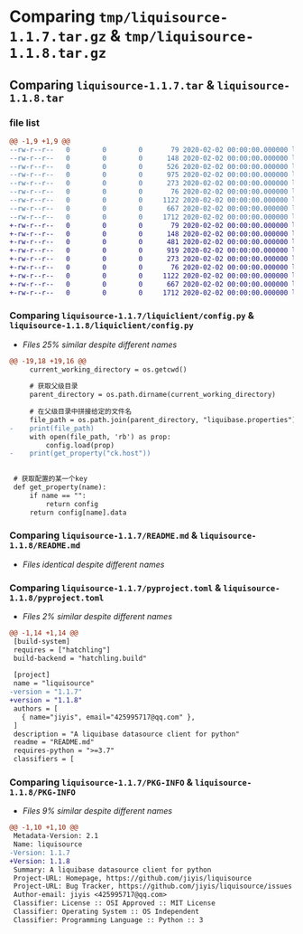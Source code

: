 # Comparing `tmp/liquisource-1.1.7.tar.gz` & `tmp/liquisource-1.1.8.tar.gz`

## Comparing `liquisource-1.1.7.tar` & `liquisource-1.1.8.tar`

### file list

```diff
@@ -1,9 +1,9 @@
--rw-r--r--   0        0        0       79 2020-02-02 00:00:00.000000 liquisource-1.1.7/requirements.txt
--rw-r--r--   0        0        0      148 2020-02-02 00:00:00.000000 liquisource-1.1.7/liquiclient/__init__.py
--rw-r--r--   0        0        0      526 2020-02-02 00:00:00.000000 liquisource-1.1.7/liquiclient/ck_client.py
--rw-r--r--   0        0        0      975 2020-02-02 00:00:00.000000 liquisource-1.1.7/liquiclient/config.py
--rw-r--r--   0        0        0      273 2020-02-02 00:00:00.000000 liquisource-1.1.7/liquiclient/mongo_client.py
--rw-r--r--   0        0        0       76 2020-02-02 00:00:00.000000 liquisource-1.1.7/.gitignore
--rw-r--r--   0        0        0     1122 2020-02-02 00:00:00.000000 liquisource-1.1.7/README.md
--rw-r--r--   0        0        0      667 2020-02-02 00:00:00.000000 liquisource-1.1.7/pyproject.toml
--rw-r--r--   0        0        0     1712 2020-02-02 00:00:00.000000 liquisource-1.1.7/PKG-INFO
+-rw-r--r--   0        0        0       79 2020-02-02 00:00:00.000000 liquisource-1.1.8/requirements.txt
+-rw-r--r--   0        0        0      148 2020-02-02 00:00:00.000000 liquisource-1.1.8/liquiclient/__init__.py
+-rw-r--r--   0        0        0      481 2020-02-02 00:00:00.000000 liquisource-1.1.8/liquiclient/ck_client.py
+-rw-r--r--   0        0        0      919 2020-02-02 00:00:00.000000 liquisource-1.1.8/liquiclient/config.py
+-rw-r--r--   0        0        0      273 2020-02-02 00:00:00.000000 liquisource-1.1.8/liquiclient/mongo_client.py
+-rw-r--r--   0        0        0       76 2020-02-02 00:00:00.000000 liquisource-1.1.8/.gitignore
+-rw-r--r--   0        0        0     1122 2020-02-02 00:00:00.000000 liquisource-1.1.8/README.md
+-rw-r--r--   0        0        0      667 2020-02-02 00:00:00.000000 liquisource-1.1.8/pyproject.toml
+-rw-r--r--   0        0        0     1712 2020-02-02 00:00:00.000000 liquisource-1.1.8/PKG-INFO
```

### Comparing `liquisource-1.1.7/liquiclient/config.py` & `liquisource-1.1.8/liquiclient/config.py`

 * *Files 25% similar despite different names*

```diff
@@ -19,18 +19,16 @@
     current_working_directory = os.getcwd()
 
     # 获取父级目录
     parent_directory = os.path.dirname(current_working_directory)
 
     # 在父级目录中拼接给定的文件名
     file_path = os.path.join(parent_directory, "liquibase.properties")
-    print(file_path)
     with open(file_path, 'rb') as prop:
         config.load(prop)
-    print(get_property("ck.host"))
 
 
 # 获取配置的某一个key
 def get_property(name):
     if name == "":
         return config
     return config[name].data
```

### Comparing `liquisource-1.1.7/README.md` & `liquisource-1.1.8/README.md`

 * *Files identical despite different names*

### Comparing `liquisource-1.1.7/pyproject.toml` & `liquisource-1.1.8/pyproject.toml`

 * *Files 2% similar despite different names*

```diff
@@ -1,14 +1,14 @@
 [build-system]
 requires = ["hatchling"]
 build-backend = "hatchling.build"
 
 [project]
 name = "liquisource"
-version = "1.1.7"
+version = "1.1.8"
 authors = [
   { name="jiyis", email="425995717@qq.com" },
 ]
 description = "A liquibase datasource client for python"
 readme = "README.md"
 requires-python = ">=3.7"
 classifiers = [
```

### Comparing `liquisource-1.1.7/PKG-INFO` & `liquisource-1.1.8/PKG-INFO`

 * *Files 9% similar despite different names*

```diff
@@ -1,10 +1,10 @@
 Metadata-Version: 2.1
 Name: liquisource
-Version: 1.1.7
+Version: 1.1.8
 Summary: A liquibase datasource client for python
 Project-URL: Homepage, https://github.com/jiyis/liquisource
 Project-URL: Bug Tracker, https://github.com/jiyis/liquisource/issues
 Author-email: jiyis <425995717@qq.com>
 Classifier: License :: OSI Approved :: MIT License
 Classifier: Operating System :: OS Independent
 Classifier: Programming Language :: Python :: 3
```

